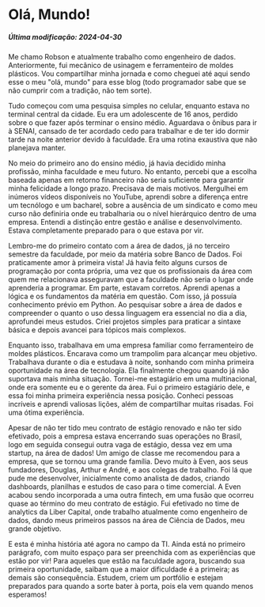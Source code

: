 # Olá, Mundo!
##### Última modificação: 2024-04-30


Me chamo Robson e atualmente trabalho como engenheiro de dados. Anteriormente, fui mecânico de usinagem e ferramenteiro
de moldes plásticos. Vou compartilhar minha jornada e como cheguei até aqui sendo esse o meu "olá, mundo" para esse
blog (todo programador sabe que se não cumprir com a tradição, não tem sorte).

Tudo começou com uma pesquisa simples no celular, enquanto estava no terminal central da cidade. Eu era um adolescente
de 16 anos, perdido sobre o que fazer após terminar o ensino médio. Aguardava o ônibus para ir à SENAI, cansado de ter
acordado cedo para trabalhar e de ter ido dormir tarde na noite anterior devido à faculdade. Era uma rotina exaustiva
que não planejava manter.

No meio do primeiro ano do ensino médio, já havia decidido minha profissão, minha faculdade e meu futuro. No entanto,
percebi que a escolha baseada apenas em retorno financeiro não seria suficiente para garantir minha felicidade a
longo prazo. Precisava de mais motivos. Mergulhei em inúmeros vídeos disponíveis no YouTube, aprendi sobre a diferença
entre um tecnólogo e um bacharel, sobre a ausência de um sindicato e como meu curso não definiria onde eu
trabalharia ou o nível hierárquico dentro de uma empresa. Entendi a distinção entre gestão e análise e desenvolvimento.
Estava completamente preparado para o que estava por vir.

Lembro-me do primeiro contato com a área de dados, já no terceiro semestre da faculdade, por meio da matéria sobre
Banco de Dados. Foi praticamente amor à primeira vista! Já havia feito alguns cursos de programação por conta própria,
uma vez que os profissionais da área com quem me relacionava asseguravam que a faculdade não seria o lugar onde
aprenderia a programar. Em parte, estavam corretos. Aprendi apenas a lógica e os fundamentos da matéria em questão.
Com isso, já possuía conhecimento prévio em Python. Ao pesquisar sobre a área de dados e compreender o quanto o uso
dessa linguagem era essencial no dia a dia, aprofundei meus estudos. Criei projetos simples para praticar a sintaxe
básica e depois avancei para tópicos mais complexos.

Enquanto isso, trabalhava em uma empresa familiar como ferramenteiro de moldes plásticos. Encarava como um trampolim
para alcançar meu objetivo. Trabalhava durante o dia e estudava à noite, sonhando com minha primeira oportunidade na
área de tecnologia. Ela finalmente chegou quando já não suportava mais minha situação. Tornei-me estagiário em uma
multinacional, onde era somente eu e o gerente da área. Fui o primeiro estagiário dele, e essa foi minha primeira
experiência nessa posição. Conheci pessoas incríveis e aprendi valiosas lições, além de compartilhar muitas risadas.
Foi uma ótima experiência.

Apesar de não ter tido meu contrato de estágio renovado e não ter sido efetivado, pois a empresa estava encerrando suas
operações no Brasil, logo em seguida consegui outra vaga de estágio, dessa vez em uma startup, na área de dados!
Um amigo de classe me recomendou para a empresa, que se tornou uma grande família. Devo muito à Even,
aos seus fundadores, Douglas, Arthur e André, e aos colegas de trabalho. Foi lá que pude me desenvolver,
inicialmente como analista de dados, criando dashboards, planilhas e estudos de caso para o time comercial.
A Even acabou sendo incorporada a uma outra fintech, em uma fusão que ocorreu quase ao término do meu contrato
de estágio. Fui efetivado no time de analytics da Liber Capital, onde trabalho atualmente como engenheiro de dados,
dando meus primeiros passos na área de Ciência de Dados, meu grande objetivo.

E esta é minha história até agora no campo da TI. Ainda está no primeiro parágrafo, com muito espaço para ser preenchida
com as experiências que estão por vir! Para aqueles que estão na faculdade agora, buscando sua primeira oportunidade,
saibam que a maior dificuldade é a primeira; as demais são consequência. Estudem, criem um portfólio e estejam
preparados para quando a sorte bater à porta, pois ela vem quando menos esperamos!
